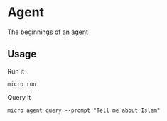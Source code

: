 # Agent

The beginnings of an agent

## Usage

Run it
```
micro run
```

Query it
```
micro agent query --prompt "Tell me about Islam"
```
